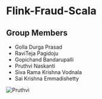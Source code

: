 # Flink-Fraud-Scala

## Group Members
 - Golla Durga Prasad
 - RaviTeja Pagidoju
 - Gopichand Bandarupalli
 - Pruthvi Naskanti
 - Siva Rama Krishna Vodnala
 - Sai Krishna Emmadishetty
 
 ![Pruthvi](https://github.com/chanduhvg/Flink-Fraud-Scala/blob/main/WhatsApp%20Image%202021-02-12%20at%201.39.47%20PM.jpeg?raw=true)
 

 
 
